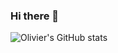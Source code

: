### Hi there 👋

![Olivier's GitHub stats](https://github-readme-stats.vercel.app/api?username=olivierboudet\&show_icons=true\&show=reviews,discussions_started,discussions_answered,prs_merged,prs_merged_percentage)